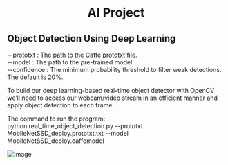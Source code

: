 <h1 align="center">
     AI Project
</h1>

## Object Detection Using Deep Learning

--prototxt : The path to the Caffe prototxt file.<br>
--model : The path to the pre-trained model.<br>
--confidence : The minimum probability threshold to filter weak detections. The default is 20%.<br>

To build our deep learning-based real-time object detector with OpenCV we’ll need to access our webcam/video stream in an efficient manner and apply object detection to each frame.<br>


The command to run the program:<br>
python real_time_object_detection.py --prototxt MobileNetSSD_deploy.prototxt.txt --model MobileNetSSD_deploy.caffemodel

![image](https://user-images.githubusercontent.com/54464202/164868920-a4813906-afd2-4dcf-ba5e-b92f16d56f95.png)






